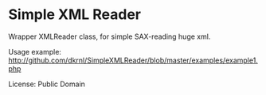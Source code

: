 # Simple XML Reader 

Wrapper XMLReader class, for simple SAX-reading huge xml.

Usage example: http://github.com/dkrnl/SimpleXMLReader/blob/master/examples/example1.php

License: Public Domain